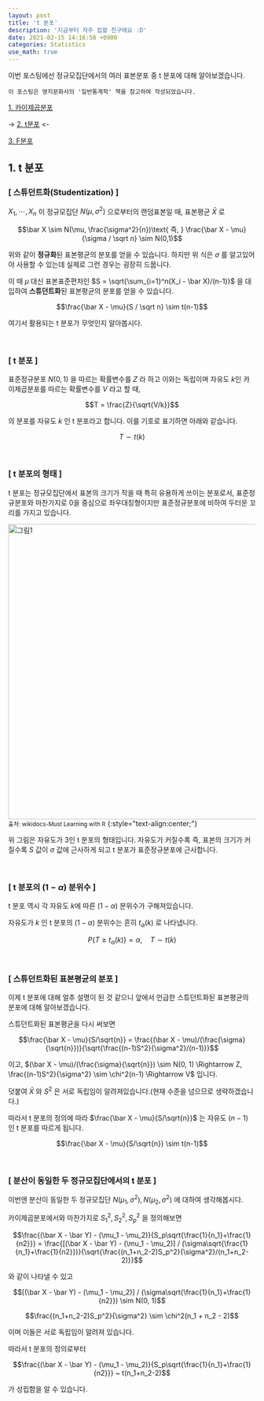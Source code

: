 ```yaml
---
layout: post
title: 't 분포'
description: '지금부터 자주 접할 친구에요 :D'
date: 2021-02-15 14:16:58 +0900
categories: Statistics
use_math: true
---
```

이번 포스팅에선 정규모집단에서의 여러 표본분포 중 t 분포에 대해 알아보겠습니다. 

    이 포스팅은 영지문화사의 '일반통계학' 책을 참고하여 작성되었습니다.

[1. 카이제곱분포][카이]

-> [2. t분포][티] <-

[3. F분포][엪]

## 1. t 분포

### [ 스튜던트화(Studentization) ]

$X_1, \cdots, X_n$ 이 정규모집단 $N(\mu, \sigma^2)$ 으로부터의 랜덤표본일 때, 표본평균 $\bar X$ 로

$$\bar X \sim N(\mu, \frac{\sigma^2}{n})\text{ 즉, } \frac{\bar X - \mu}{\sigma / \sqrt n} \sim N(0,1)$$

위와 같이 **정규화**된 표본평균의 분포를 얻을 수 있습니다. 하지만 위 식은 $\sigma$ 를 알고있어야 사용할 수 있는데 실제로 그런 경우는 굉장히 드뭅니다.

이 때 $\mu$ 대신 표본표준편차인 $S = \sqrt{\sum_{i=1}^n(X_i - \bar X)/(n-1)}$ 을 대입하여 **스튜던트화**된 표본평균의 분포를 얻을 수 있습니다.

$$\frac{\bar X - \mu}{S / \sqrt n} \sim t(n-1)$$

여기서 활용되는 t 분포가 무엇인지 알아봅시다.

<br>

### [ t 분포 ]

표준정규분포 $N(0,1)$ 을 따르는 확률변수를 $Z$ 라 하고 이와는 독립이며 자유도 $k$인 카이제곱분포를 따르는 확률변수를 $V$ 라고 할 때,

$$T = \frac{Z}{\sqrt{V/k}}$$

의 분포를 자유도 $k$ 인 t 분포라고 합니다. 이를 기호로 표기하면 아래와 같습니다.

$$T \sim t(k)$$

<br>

### [ t 분포의 형태 ]

t 분포는 정규모집단에서 표본의 크기가 작을 때 특히 유용하게 쓰이는 분포로서, 표준정규분포와 마찬가지로 0을 중심으로 좌우대칭형이지만 표준정규분포에 비하여 두터운 꼬리를 가지고 있습니다.

<img src="https://wikidocs.net/images/page/73465/T-DIST_3.PNG" alt="그림1" width=600/><br>
<small>출처: wikidocs-Must Learning with R</small>
{:style="text-align:center;"}

위 그림은 자유도가 3인 t 분포의 형태입니다. 자유도가 커질수록 즉, 표본의 크기가 커질수록 $S$ 값이 $\sigma$ 값에 근사하게 되고 t 분포가 표준정규분포에 근사합니다.

<br>

### [ t 분포의 $(1-\alpha)$ 분위수 ]

t 분포 역시 각 자유도 $k$에 따른 $(1-\alpha)$ 분위수가 구해져있습니다.

자유도가 $k$ 인 t 분포의 $(1-\alpha)$ 분위수는 흔히 $t_\alpha(k)$ 로 나타냅니다.

$$P\{T \ge t_\alpha(k)\} = \alpha, \quad T\sim t(k)$$

<br>

### [ 스튜던트화된 표본평균의 분포 ]

이제 t 분포에 대해 얼추 설명이 된 것 같으니 앞에서 언급한 스튜던트화된 표본평균의 분포에 대해 알아보겠습니다.

스튜던트화된 표본평균을 다시 써보면

$$\frac{\bar X - \mu}{S/\sqrt{n}} = \frac{(\bar X - \mu)/(\frac{\sigma}{\sqrt{n}})}{\sqrt{\frac{(n-1)S^2}{\sigma^2}/(n-1)}}$$

이고, $(\bar X - \mu)/(\frac{\sigma}{\sqrt{n}}) \sim N(0, 1) \Rightarrow Z, \frac{(n-1)S^2}{\sigma^2} \sim \chi^2(n-1) \Rightarrow V$ 입니다.

덧붙여 $\bar X$ 와 $S^2$ 은 서로 독립임이 알려져있습니다.(현재 수준을 넘으므로 생략하겠습니다.)

따라서 t 분포의 정의에 따라 $\frac{\bar X - \mu}{S/\sqrt{n}}$ 는 자유도 $(n-1)$ 인 t 분포를 따르게 됩니다.

$$\frac{\bar X - \mu}{S/\sqrt{n}} \sim t(n-1)$$

<br>

### [ 분산이 동일한 두 정규모집단에서의 t 분포 ]

이번엔 분산이 동일한 두 정규모집단 $N(\mu_1, \sigma^2), N(\mu_2, \sigma^2)$ 에 대하여 생각해봅시다.

카이제곱분포에서와 마찬가지로 $S_1^2, S_2^2, S_p^2$ 을 정의해보면

$$\frac{(\bar X - \bar Y) - (\mu_1 - \mu_2)}{S_p\sqrt{\frac{1}{n_1}+\frac{1}{n2}}} = \frac{[(\bar X - \bar Y) - (\mu_1 - \mu_2)] / (\sigma\sqrt{\frac{1}{n_1}+\frac{1}{n2}})}{\sqrt{\frac{(n_1+n_2-2)S_p^2}{\sigma^2}/(n_1+n_2-2)}}$$

와 같이 나타낼 수 있고

$$[(\bar X - \bar Y) - (\mu_1 - \mu_2)] / (\sigma\sqrt{\frac{1}{n_1}+\frac{1}{n2}}) \sim N(0, 1)$$

$$\frac{(n_1+n_2-2)S_p^2}{\sigma^2} \sim \chi^2(n_1 + n_2 - 2)$$

이며 이들은 서로 독립임이 알려져 있습니다.

따라서 t 분포의 정의로부터

$$\frac{(\bar X - \bar Y) - (\mu_1 - \mu_2)}{S_p\sqrt{\frac{1}{n_1}+\frac{1}{n2}}} ~ t(n_1+n_2-2)$$

가 성립함을 알 수 있습니다.


[카이]: /posts/post-49
[티]: /posts/post-50
[엪]: /posts/post_51